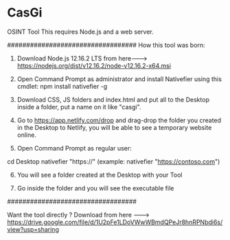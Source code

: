 # CasGi
OSINT Tool 
This requires Node.js and a web server.

 ##################################
How this tool was born:

1) Download Node.js 12.16.2 LTS from here---> https://nodejs.org/dist/v12.16.2/node-v12.16.2-x64.msi

2) Open Command Prompt as administrator and install Nativefier using this cmdlet: npm install nativefier -g

3) Download CSS, JS folders and index.html and put all to the Desktop inside a folder, put a name on it like "casgi".

4) Go to https://app.netlify.com/drop and drag-drop the folder you created in the Desktop to Netlify, you will be able to see a temporary    website online.

5) Open Command Prompt as regular user:

cd Desktop
nativefier "https://<temporary website URL you created>"   (example: nativefier "https://contoso.com")
  
 6) You will see a folder created at the Desktop with your Tool
 
 7) Go inside the folder and you will see the executable file
 
 ##################################
 
 
 Want the tool directly ? Download from here ---> https://drive.google.com/file/d/1U2pFe1LDoVWwWBmdQPeJr8hnRPNbdi6s/view?usp=sharing
